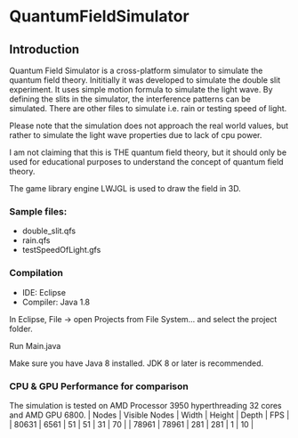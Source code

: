 # QuantumFieldSimulator

## Introduction
Quantum Field Simulator is a cross-platform simulator to simulate the quantum field theory. Inititially it was developed to simulate the double slit experiment. It uses simple motion formula to simulate the light wave. By defining the slits in the simulator, the interference patterns can be simulated. There are other files to simulate i.e. rain or testing speed of light.

Please note that the simulation does not approach the real world values, but rather to simulate the light wave properties due to lack of cpu power.

I am not claiming that this is THE quantum field theory, but it should only be used for educational purposes to understand the concept of quantum field theory.

<p>The game library engine LWJGL is used to draw the field in 3D.</p>

### Sample files:
* double_slit.qfs
* rain.qfs
* testSpeedOfLight.gfs

### Compilation
* IDE: Eclipse
* Compiler: Java 1.8

<p>In Eclipse, File -> open Projects from File System... and select the project folder.</p>
<p>Run Main.java</p>
<p>Make sure you have Java 8 installed. JDK 8 or later is recommended.</p>

### CPU & GPU Performance for comparison
The simulation is tested on AMD Processor 3950 hyperthreading 32 cores and AMD GPU 6800.
| Nodes    | Visible Nodes | Width | Height | Depth | FPS |
| 80631    | 6561          | 51    | 51     | 31    | 70  |
| 78961    | 78961         | 281   | 281    | 1     | 10  |
